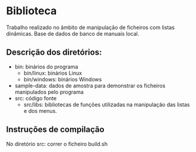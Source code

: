 # Biblioteca #

Trabalho realizado no âmbito de manipulação de ficheiros com listas dinâmicas.
Base de dados de banco de manuais local.
## Descrição dos diretórios: ##
* bin: binários do programa
    * bin/linux: binários Linux
    * bin/windows: binários Windows
* sample-data: dados de amostra para demonstrar os ficheiros manipulados pelo programa
* src: código fonte
    * src/libs: bibliotecas de funções utilizadas na manipulação das listas e dos menus.

## Instruções de compilação ##
No diretório src: correr o ficheiro build.sh
